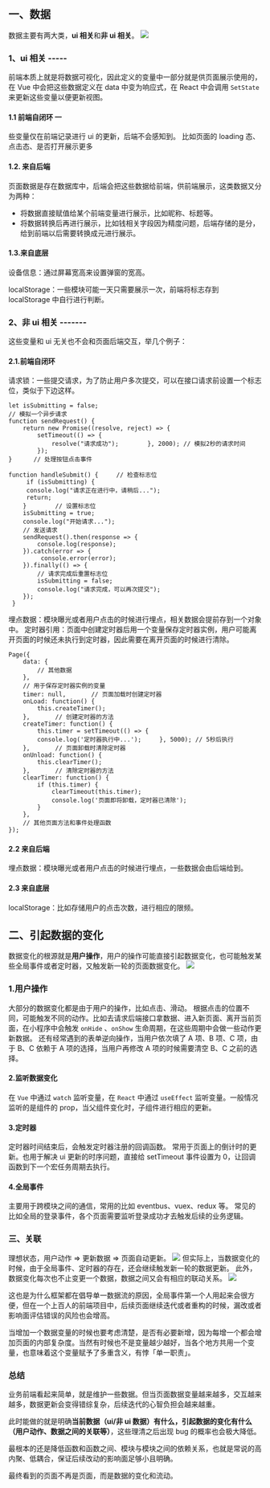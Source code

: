 ## 一、数据 

 数据主要有两大类，**ui 相关**和**非 ui 相关**。 ![](https://mmbiz.qpic.cn/mmbiz_png/KiabBhIhK9deqjpXFE6diafhkT5qp1ic3zEvW1CQ4icaAiaBXOEvXOHq8tEibCXJICtPXNyqTCMGGzTCMqU1ptPCGw1w/640?wx_fmt=png&from=appmsg)

### 1、ui 相关 ----- 

前端本质上就是将数据可视化，因此定义的变量中一部分就是供页面展示使用的，在 Vue 中会把这些数据定义在 data 中变为响应式，在 React 中会调用 `SetState`  来更新这些变量以便更新视图。

#### 1.1 前端自闭环 一

些变量仅在前端记录进行 ui 的更新，后端不会感知到。 比如页面的 loading 态、 点击态、是否打开展示更多
#### 1.2. 来自后端 
页面数据是存在数据库中，后端会把这些数据给前端，供前端展示，这类数据又分为两种：

* 将数据直接赋值给某个前端变量进行展示，比如昵称、标题等。    
* 将数据转换后再进行展示，比如钱相关字段因为精度问题，后端存储的是分，给到前端以后需要转换成元进行展示。    

#### 1.3.来自底层 
设备信息：通过屏幕宽高来设置弹窗的宽高。

 localStorage：一些模块可能一天只需要展示一次，前端将标志存到 localStorage 中自行进行判断。

### 2、非 ui 相关 ------- 
这些变量和 ui 无关也不会和页面后端交互，举几个例子： 
#### 2.1.前端自闭环
请求锁：一些提交请求，为了防止用户多次提交，可以在接口请求前设置一个标志位，类似于下边这样。 

``` // 用于保存请求状态的标志位   
let isSubmitting = false;      
// 模拟一个异步请求    
function sendRequest() {
	return new Promise((resolve, reject) => {       
		setTimeout(() => {         
			resolve("请求成功");        }, 2000); // 模拟2秒的请求时间    
    	});   
}      // 处理按钮点击事件   

function handleSubmit() {     // 检查标志位     
     if (isSubmitting) {       
     console.log("请求正在进行中，请稍后...");      
     return;     
	}        // 设置标志位     
	isSubmitting = true;     
    console.log("开始请求...");        
    // 发送请求    
    sendRequest().then(response => {      
    	console.log(response);     
    }).catch(error => {     
         console.error(error);     
    }).finally(() => {    
    	// 请求完成后重置标志位       
    	isSubmitting = false;      
    	console.log("请求完成，可以再次提交");    
    });  
 }   
```
埋点数据：模块曝光或者用户点击的时候进行埋点，相关数据会提前存到一个对象中。 定时器引用：页面中创建定时器后用一个变量保存定时器实例，用户可能离开页面的时候还未执行到定时器，因此需要在离开页面的时候进行清除。
``` 
Page({    
	data: {     
		// 其他数据    
	},        
	// 用于保存定时器实例的变量    
	timer: null,       // 页面加载时创建定时器   
	onLoad: function() {    
		this.createTimer();    
	},       // 创建定时器的方法    
	createTimer: function() {    
		this.timer = setTimeout(() => {    
		console.log('定时器执行中...');     }, 5000); // 5秒后执行   
	},       // 页面卸载时清除定时器   
	onUnload: function() {    
		this.clearTimer();    
	},       // 清除定时器的方法    
	clearTimer: function() {   
		if (this.timer) {     
			clearTimeout(this.timer);      
			console.log('页面即将卸载，定时器已清除');    
		}    
	},       
	// 其他页面方法和事件处理函数 
});   
```

#### 2.2 来自后端
埋点数据：模块曝光或者用户点击的时候进行埋点，一些数据会由后端给到。
#### 2.3 来自底层 
localStorage：比如存储用户的点击次数，进行相应的限频。 

## 二、引起数据的变化 

数据变化的根源就是**用户操作**，用户的操作可能直接引起数据变化，也可能触发某些全局事件或者定时器，又触发新一轮的页面数据变化。 ![](https://mmbiz.qpic.cn/mmbiz_png/KiabBhIhK9deqjpXFE6diafhkT5qp1ic3zEGgRAIheu567tsqHB6rFJswp8ngKyYPXQDXGTxJkqfCJcN7z8gARFug/640?wx_fmt=png&from=appmsg) 

### 1.用户操作
大部分的数据变化都是由于用户的操作，比如点击、滑动。 根据点击的位置不同，可能触发不同的动作。比如去请求后端接口拿数据、进入新页面、离开当前页面，在小程序中会触发 `onHide` 、`onShow`  生命周期，在这些周期中会做一些动作更新数据。 还有经常遇到的表单逆向操作，当用户依次填了 A 项、B 项、C 项，由于 B、C  依赖于 A 项的选择，当用户再修改 A 项的时候需要清空 B、C 之前的选择。

####  2.监听数据变化

在 `Vue` 中通过 `watch` 监听变量，在 `React` 中通过 `useEffect` 监听变量。一般情况监听的是组件的 prop，当父组件变化时，子组件进行相应的更新。 

#### 3.定时器 

定时器时间结束后，会触发定时器注册的回调函数。 常用于页面上的倒计时的更新。也用于解决 ui 更新的时序问题，直接给 setTimeout 事件设置为 0，让回调函数到下一个宏任务周期去执行。 

#### 4.全局事件

主要用于跨模块之间的通信，常用的比如 eventbus、vuex、redux 等。 常见的比如全局的登录事件，各个页面需要监听登录成功才去触发后续的业务逻辑。 

### 三、关联 

理想状态，用户动作 => 更新数据 => 页面自动更新。 ![](https://mmbiz.qpic.cn/mmbiz_png/KiabBhIhK9deqjpXFE6diafhkT5qp1ic3zEwfnPAUnCO0Z4ON3blsicfH6NmxWCFmib0VUTxQj0QSClibfNticJAU0NMw/640?wx_fmt=png&from=appmsg) 但实际上，当数据变化的时候，由于全局事件、定时器的存在，还会继续触发新一轮的数据更新。 此外，数据变化每次也不止变更一个数据，数据之间又会有相应的联动关系。 ![](https://mmbiz.qpic.cn/mmbiz_png/KiabBhIhK9deqjpXFE6diafhkT5qp1ic3zEUGiaVQvVAlcuLB8DYLEQvqWMTqQo9BUV3Cdy4JQw94Rq8mCKVh4Qvbw/640?wx_fmt=png&from=appmsg) 

这也是为什么框架都在倡导单一数据流的原因，全局事件第一个人用起来会很方便，但在一个上百人的前端项目中，后续页面继续迭代或者重构的时候，漏改或者影响面评估错误的风险也会增高。 

当增加一个数据变量的时候也要考虑清楚，是否有必要新增，因为每增一个都会增加页面的内部复杂度。当然有时候也不是变量越少越好，当各个地方共用一个变量，也意味着这个变量赋予了多重含义，有悖「单一职责」。

### 总结 

业务前端看起来简单，就是维护一些数据。但当页面数据变量越来越多，交互越来越多，数据更新会变得错综复杂，后续迭代的心智负担会越来越重。

 此时能做的就是明确**当前数据（ui/非 ui 数据）有什么，引起数据的变化有什么（用户动作、数据之间的关联等）**，这些理清之后出现 bug 的概率也会极大降低。

 最根本的还是降低函数和函数之间、模块与模块之间的依赖关系，也就是常说的高内聚、低耦合，保证后续改动的影响面足够小且明确。

 最终看到的页面不再是页面，而是数据的变化和流动。